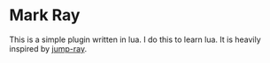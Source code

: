Mark Ray
========
This is a simple plugin written in lua.
I do this to learn lua. It is heavily inspired by
[jump-ray](https://github.com/sbulav/jump-ray.nvim).
